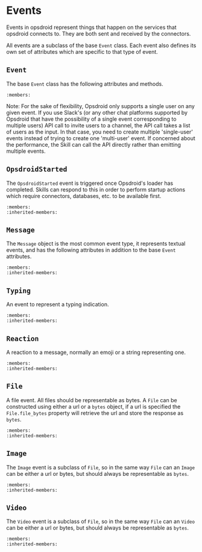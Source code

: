 # Events

Events in opsdroid represent things that happen on the services that opsdroid connects to.
They are both sent and received by the connectors.

All events are a subclass of the base `Event` class. Each event also defines its own set of attributes which are specific to that type of event.


## `Event`

The base `Event` class has the following attributes and methods.

```{autoclass} opsdroid.events.Event
:members:
```
Note: For the sake of flexibility, Opsdroid only supports a single user on any given event. If you use Slack's (or any other chat platforms supported by Opsdroid that have the possibility of a single event corresponding to multiple users) API call to invite users to a channel, the API call takes a list of users as the input. In that case, you need to create multiple 'single-user' events instead of trying to create one 'multi-user' event. If concerned about the performance, the Skill can call the API directly rather than emitting multiple events.

## `OpsdroidStarted`

The `OpsdroidStarted` event is triggered once Opsdroid's loader has completed.
Skills can respond to this in order to perform startup actions which require connectors, databases, etc. to be available first.

```{autoclass} opsdroid.events.OpsdroidStarted
:members:
:inherited-members:
```

## `Message`

The `Message` object is the most common event type, it represents textual events, and has the following attributes in addition to the base `Event` attributes.

```{autoclass} opsdroid.events.Message
:members:
:inherited-members:
```

## `Typing`

An event to represent a typing indication.

```{autoclass} opsdroid.events.Typing
:members:
:inherited-members:
```

## `Reaction`

A reaction to a message, normally an emoji or a string representing one.


```{autoclass} opsdroid.events.Reaction
:members:
:inherited-members:
```

## `File`

A file event. All files should be representable as bytes. A `File` can be constructed using either a url or a `bytes` object, if a url is specified the `File.file_bytes` property will retrieve the url and store the response as `bytes`.


```{autoclass} opsdroid.events.File
:members:
:inherited-members:
```

## `Image`

The `Image` event is a subclass of `File`, so in the same way `File` can an `Image` can be either a url or bytes, but should always be representable as `bytes`.

```{autoclass} opsdroid.events.Image
:members:
:inherited-members:
```

## `Video`

The `Video` event is a subclass of `File`, so in the same way `File` can an `Video` can be either a url or bytes, but should always be representable as `bytes`.

```{autoclass} opsdroid.events.Video
:members:
:inherited-members:
```
